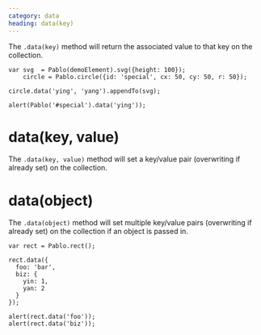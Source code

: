 ```yaml
---
category: data
heading: data(key)
---
```


The `.data(key)` method will return the associated value to that key on the collection.

    var svg  = Pablo(demoElement).svg({height: 100});
        circle = Pablo.circle({id: 'special', cx: 50, cy: 50, r: 50});

    circle.data('ying', 'yang').appendTo(svg);

    alert(Pablo('#special').data('ying'));


# data(key, value)

The `.data(key, value)` method will set a key/value pair (overwriting if already set) on the collection.


# data(object)

The `.data(object)` method will set multiple key/value pairs (overwriting if already set) on the collection if an object is passed in.

    var rect = Pablo.rect();
    
    rect.data({
      foo: 'bar',
      biz: {
        yin: 1,
        yan: 2
      }
    });
    
    alert(rect.data('foo'));
    alert(rect.data('biz'));
